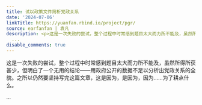 ```yaml
---
title: 试以政策文件简析党政关系
date: '2024-07-06'
linkTitle: https://yuanfan.rbind.io/project/pgr/
source: earfanfan | 袁凡
description: <p>这是一次失败的尝试，整个过程中时常感到题目太大而力所不能及，虽然所得所获甚少，但明白了一个无用的结论——用政府公开的数据不足以分析出党政关系的全貌。之所以仍然要坚持写完这篇文章，这是因为，是因为，因为……为了耕点什么。</p>
  ...
disable_comments: true
---
```

<p>这是一次失败的尝试，整个过程中时常感到题目太大而力所不能及，虽然所得所获甚少，但明白了一个无用的结论——用政府公开的数据不足以分析出党政关系的全貌。之所以仍然要坚持写完这篇文章，这是因为，是因为，因为……为了耕点什么。</p> ...